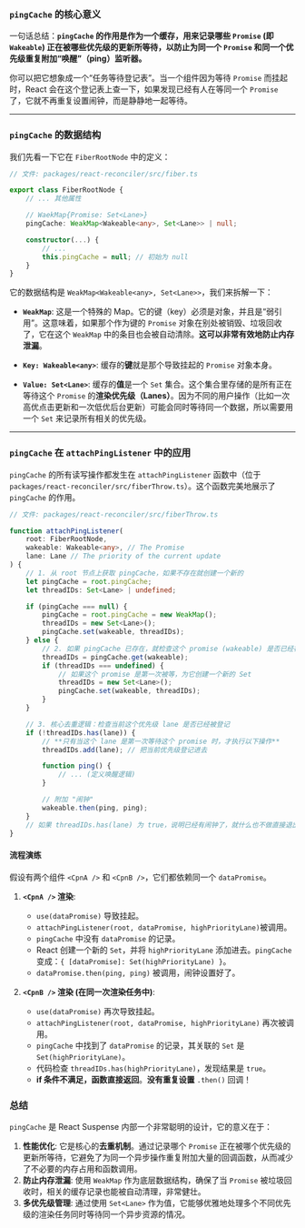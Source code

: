 ### `pingCache` 的核心意义

一句话总结：**`pingCache` 的作用是作为一个缓存，用来记录哪些 `Promise` (即 `Wakeable`) 正在被哪些优先级的更新所等待，以防止为同一个 `Promise` 和同一个优先级重复附加“唤醒”（ping）监听器。**

你可以把它想象成一个“任务等待登记表”。当一个组件因为等待 `Promise` 而挂起时，React 会在这个登记表上查一下，如果发现已经有人在等同一个 `Promise` 了，它就不再重复设置闹钟，而是静静地一起等待。

---

### `pingCache` 的数据结构

我们先看一下它在 `FiberRootNode` 中的定义：

```typescript
// 文件: packages/react-reconciler/src/fiber.ts

export class FiberRootNode {
    // ... 其他属性

    // WaekMap{Promise: Set<Lane>}
	pingCache: WeakMap<Wakeable<any>, Set<Lane>> | null;

	constructor(...) {
        // ...
		this.pingCache = null; // 初始为 null
	}
}
```

它的数据结构是 `WeakMap<Wakeable<any>, Set<Lane>>`，我们来拆解一下：

- **`WeakMap`**: 这是一个特殊的 Map。它的键（key）必须是对象，并且是“弱引用”。这意味着，如果那个作为键的 `Promise` 对象在别处被销毁、垃圾回收了，它在这个 `WeakMap` 中的条目也会被自动清除。**这可以非常有效地防止内存泄漏**。

- **`Key: Wakeable<any>`**: 缓存的**键**就是那个导致挂起的 `Promise` 对象本身。

- **`Value: Set<Lane>`**: 缓存的**值**是一个 `Set` 集合。这个集合里存储的是所有正在等待这个 `Promise` 的**渲染优先级（Lanes）**。因为不同的用户操作（比如一次高优点击更新和一次低优后台更新）可能会同时等待同一个数据，所以需要用一个 `Set` 来记录所有相关的优先级。

---

### `pingCache` 在 `attachPingListener` 中的应用

`pingCache` 的所有读写操作都发生在 `attachPingListener` 函数中（位于 `packages/react-reconciler/src/fiberThrow.ts`）。这个函数完美地展示了 `pingCache` 的作用。

```typescript
// 文件: packages/react-reconciler/src/fiberThrow.ts

function attachPingListener(
	root: FiberRootNode,
	wakeable: Wakeable<any>, // The Promise
	lane: Lane // The priority of the current update
) {
	// 1. 从 root 节点上获取 pingCache，如果不存在就创建一个新的
	let pingCache = root.pingCache;
	let threadIDs: Set<Lane> | undefined;

	if (pingCache === null) {
		pingCache = root.pingCache = new WeakMap();
		threadIDs = new Set<Lane>();
		pingCache.set(wakeable, threadIDs);
	} else {
		// 2. 如果 pingCache 已存在，就检查这个 promise (wakeable) 是否已经被登记
		threadIDs = pingCache.get(wakeable);
		if (threadIDs === undefined) {
			// 如果这个 promise 是第一次被等，为它创建一个新的 Set
			threadIDs = new Set<Lane>();
			pingCache.set(wakeable, threadIDs);
		}
	}

	// 3. 核心去重逻辑：检查当前这个优先级 lane 是否已经被登记
	if (!threadIDs.has(lane)) {
		// **只有当这个 lane 是第一次等待这个 promise 时，才执行以下操作**
		threadIDs.add(lane); // 把当前优先级登记进去

		function ping() {
			// ... (定义唤醒逻辑)
		}

		// 附加 "闹钟"
		wakeable.then(ping, ping);
	}
	// 如果 threadIDs.has(lane) 为 true，说明已经有闹钟了，就什么也不做直接退出
}
```

#### **流程演练**

假设有两个组件 `<CpnA />` 和 `<CpnB />`，它们都依赖同一个 `dataPromise`。

1.  **`<CpnA />` 渲染**:

    - `use(dataPromise)` 导致挂起。
    - `attachPingListener(root, dataPromise, highPriorityLane)`被调用。
    - `pingCache` 中没有 `dataPromise` 的记录。
    - React 创建一个新的 `Set`，并将 `highPriorityLane` 添加进去。`pingCache` 变成：`{ [dataPromise]: Set(highPriorityLane) }`。
    - `dataPromise.then(ping, ping)` 被调用，闹钟设置好了。

2.  **`<CpnB />` 渲染 (在同一次渲染任务中)**:

    - `use(dataPromise)` 再次导致挂起。
    - `attachPingListener(root, dataPromise, highPriorityLane)` 再次被调用。
    - `pingCache` 中找到了 `dataPromise` 的记录，其关联的 `Set` 是 `Set(highPriorityLane)`。
    - 代码检查 `threadIDs.has(highPriorityLane)`，发现结果是 `true`。
    - **if 条件不满足，函数直接返回**。**没有重复设置** `.then()` 回调！

### 总结

`pingCache` 是 React Suspense 内部一个非常聪明的设计，它的意义在于：

1.  **性能优化**: 它是核心的**去重机制**。通过记录哪个 `Promise` 正在被哪个优先级的更新所等待，它避免了为同一个异步操作重复附加大量的回调函数，从而减少了不必要的内存占用和函数调用。
2.  **防止内存泄漏**: 使用 `WeakMap` 作为底层数据结构，确保了当 `Promise` 被垃圾回收时，相关的缓存记录也能被自动清理，非常健壮。
3.  **多优先级管理**: 通过使用 `Set<Lane>` 作为值，它能够优雅地处理多个不同优先级的渲染任务同时等待同一个异步资源的情况。
